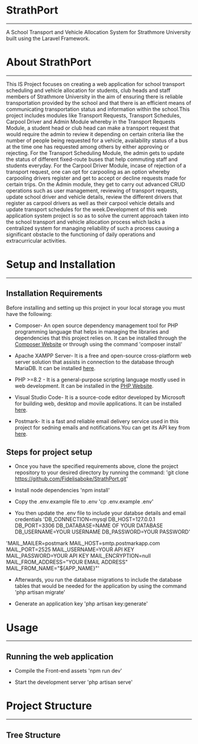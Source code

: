 # StrathPort
------------------------------------------------------------------------------------------------------------
A School Transport and Vehicle Allocation System for Strathmore University built using the Laravel Framework.

# About StrathPort
------------------------------------------------------------------------------------------------------------
This IS Project focuses on creating a web application for school transport scheduling and vehicle allocation for students, club heads and staff members of Strathmore University in the aim of ensuring there is reliable transportation provided by the school and that there is an efficient means of communicating transportation status and information within the school.This project includes modules like Transport Requests, Transport Schedules, Carpool Driver and Admin Module whereby in the Transport Requests Module, a student head or club head can make a transport request that would require the admin to review it depending on certain criteria like the number of people being requested for a vehicle, availability status of a bus at the time one has requested among others by either approving or rejecting. For the Transport Scheduling Module, the admin gets to update the status of different fixed-route buses that help commuting staff and students everyday. For the Carpool Driver Module, incase of rejection of a transport request, one can opt for carpooling as an option whereby carpooling drivers register and get to accept or decline requests made for certain trips. On the Admin module, they get to carry out advanced CRUD operations such as user management, reviewing of transport requests, update school driver and vehicle details, review the different drivers that register as carpool drivers as well as their carpool vehicle details and update transport schedules for the week.Development of this web application system project is so as to solve the current approach taken into the school transport and vehicle allocation process which lacks a centralized system for managing reliability of such a process causing a significant obstacle to the functioning of daily operations and extracurricular activities.

# Setup and Installation
------------------------------------------------------------------------------------------------------------
## Installation Requirements

Before installing and setting up this project in your local storage you must have the following:
- Composer- An open source dependency management tool for PHP programming language that helps in managing the libraries and dependencies that this project relies on. It can be installed through the [Composer Website](https://getcomposer.org/) or through using the command 
'composer install'

- Apache XAMPP Server- It is a free and open-source cross-platform web server solution that assists in connection to the database through MariaDB. It can be installed [here](https://www.apachefriends.org/).

- PHP >=8.2 - It is a general-purpose scripting language mostly used in web development. It can be installed in the [PHP Website](https://www.php.net/).

- Visual Studio Code- It is a source-code editor developed by Microsoft for building web, desktop and movile applications. It can be installed [here](https://code.visualstudio.com/).

- Postmark- It is a fast and reliable email delivery service used in this project for sedning emails and notifications.You can get its API key from [here](https://postmarkapp.com/).

## Steps for project setup

- Once you have the specified requirements above, clone the project repository to your desired directory by running the command:
'git clone https://github.com/Fidelisaboke/StrathPort.git'

- Install node dependencies
'npm install'

- Copy the .env.example file to .env
'cp .env.example .env'

- You then update the .env file to include your databse details and email credentials
'DB_CONNECTION=mysql
DB_HOST=127.0.0.1
DB_PORT=3306
DB_DATABASE=NAME OF YOUR DATABASE
DB_USERNAME=YOUR USERNAME
DB_PASSWORD=YOUR PASSWORD'

'MAIL_MAILER=postmark
MAIL_HOST=smtp.postmarkapp.com
MAIL_PORT=2525
MAIL_USERNAME=YOUR API KEY
MAIL_PASSWORD=YOUR API KEY
MAIL_ENCRYPTION=null
MAIL_FROM_ADDRESS="YOUR EMAIL ADDRESS"
MAIL_FROM_NAME="${APP_NAME}"'

- Afterwards, you run the database migrations to include the database tables that would be needed for the application by using the command
'php artisan migrate'

- Generate an application key
'php artisan key:generate'

# Usage
------------------------------------------------------------------------------------------------------------
## Running the web application

- Compile the Front-end assets
'npm run dev'

- Start the development server
'php artisan serve'

# Project Structure
------------------------------------------------------------------------------------------------------------
## Tree Structure

